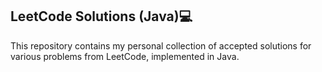 ## LeetCode Solutions (Java)💻 

This repository contains my personal collection of accepted solutions for various problems from LeetCode, implemented in Java. 
